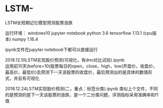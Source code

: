 # LSTM-
LSTM长短期记忆模型预测股票涨跌

运行环境：
windows10
jupyter notebook
python 3.6
tensorflow 1.13.1 (cpu版本)
numpy 1.16.4

ipynb文件在jupyter notebook下都可以直接运行

2018.12.10LSTM实现股价预测(可视化，有dnn对比试验).ipynb   
运用前10天(before=10)股票每日的open，close，high，low(开盘价，收盘价，最高价，最低价)去预测下一天该股票的收盘价，最后预测出的是具体的数值形式，并且有可视化

2018.12.24LSTM实现股价预测(二，重点：标签分类).ipynb
类似上个文件，不同的是预测的是下一天该股票的涨跌，是一个二分类问题，评测指标采用准确率和f1值
